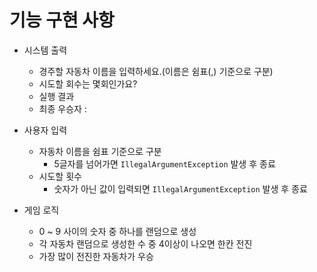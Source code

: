 # 기능 구현 사항

* 시스템 출력
  * 경주할 자동차 이름을 입력하세요.(이름은 쉼표(,) 기준으로 구분)
  * 시도할 회수는 몇회인가요?
  * 실행 결과
  * 최종 우승자 :

* 사용자 입력
  * 자동차 이름을 쉼표 기준으로 구분
    * 5글자를 넘어가면 `IllegalArgumentException` 발생 후 종료
  * 시도할 횟수
    * 숫자가 아닌 값이 입력되면 `IllegalArgumentException` 발생 후 종료

* 게임 로직
  * 0 ~ 9 사이의 숫자 중 하나를 랜덤으로 생성
  * 각 자동차 랜덤으로 생성한 수 중 4이상이 나오면 한칸 전진
  * 가장 많이 전진한 자동차가 우승